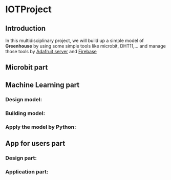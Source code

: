 # **IOTProject**
## Introduction
In this multidisciplinary project, we will build up a simple model of **Greenhouse** by using some simple tools like microbit, DHT11,... and manage those tools by [Adafruit server](https://io.adafruit.com/) and [Firebase](https://firebase.google.com/) 
## Microbit part


## Machine Learning part
### Design model: 

### Building model: 

### Apply the model by **Python**:

## App for users part
### Design part:

### Application part:

